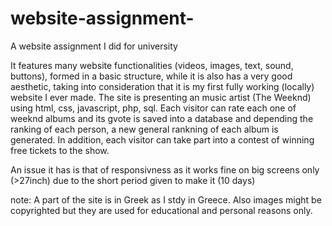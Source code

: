 # website-assignment-
A website assignment I did for university

It features many website functionalities (videos, images, text, sound, buttons), formed in a basic structure, while it is also has a very good aesthetic, taking into consideration that it is my first fully working (locally) website I ever made. 
The site is presenting an music artist (The Weeknd) using html, css, javascript, php, sql. Each visitor can rate each one of weeknd albums and its gvote is saved into a database and depending the ranking of each person, a new general rankning of each album is generated. In addition, each visitor can take part into a contest of winning free tickets to the show.

An issue it has is that of responsivness as it works fine on big screens only (>27inch) due to the short period given to make it (10 days)

note: A part of the site is in Greek as I stdy in Greece.
Also images might be copyrighted but they are used for educational and personal reasons only.
